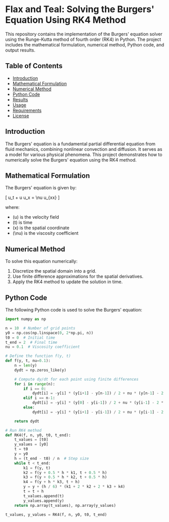 # Flax and Teal: Solving the Burgers' Equation Using RK4 Method

This repository contains the implementation of the Burgers' equation solver using the Runge-Kutta method of fourth order (RK4) in Python. The project includes the mathematical formulation, numerical method, Python code, and output results.

## Table of Contents

- [Introduction](#introduction)
- [Mathematical Formulation](#mathematical-formulation)
- [Numerical Method](#numerical-method)
- [Python Code](#python-code)
- [Results](#results)
- [Usage](#usage)
- [Requirements](#requirements)
- [License](#license)

## Introduction

The Burgers' equation is a fundamental partial differential equation from fluid mechanics, combining nonlinear convection and diffusion. It serves as a model for various physical phenomena. This project demonstrates how to numerically solve the Burgers' equation using the RK4 method.

## Mathematical Formulation

The Burgers' equation is given by:

\[ u_t + u u_x = \nu u_{xx} \]

where:
- \(u\) is the velocity field
- \(t\) is time
- \(x\) is the spatial coordinate
- \(\nu\) is the viscosity coefficient

## Numerical Method

To solve this equation numerically:
1. Discretize the spatial domain into a grid.
2. Use finite difference approximations for the spatial derivatives.
3. Apply the RK4 method to update the solution in time.

## Python Code

The following Python code is used to solve the Burgers' equation:

```python
import numpy as np

n = 10  # Number of grid points
y0 = np.cos(np.linspace(0, 2*np.pi, n))
t0 = 0  # Initial time
t_end = 2  # Final time
nu = 0.1  # Viscosity coefficient

# Define the function f(y, t)
def f(y, t, nu=0.1):
    n = len(y)
    dydt = np.zeros_like(y)

    # Compute dy/dt for each point using finite differences
    for i in range(n):
        if i == 0:
            dydt[i] = -y[i] * (y[i+1] - y[n-1]) / 2 + nu * (y[n-1] - 2 * y[i] + y[i+1]) / (n-1)**2
        elif i == n-1:
            dydt[i] = -y[i] * (y[0] - y[i-1]) / 2 + nu * (y[i-1] - 2 * y[i] + y[0]) / (n-1)**2
        else:
            dydt[i] = -y[i] * (y[i+1] - y[i-1]) / 2 + nu * (y[i-1] - 2 * y[i] + y[i+1]) / (n-1)**2

    return dydt

# Run RK4 method
def RK4(f, n, y0, t0, t_end):
    t_values = [t0]
    y_values = [y0]
    t = t0
    y = y0
    h = (t_end - t0) / n  # Step size
    while t < t_end:
        k1 = f(y, t)
        k2 = f(y + 0.5 * h * k1, t + 0.5 * h)
        k3 = f(y + 0.5 * h * k2, t + 0.5 * h)
        k4 = f(y + h * k3, t + h)
        y = y + (h / 6) * (k1 + 2 * k2 + 2 * k3 + k4)
        t = t + h
        t_values.append(t)
        y_values.append(y)
    return np.array(t_values), np.array(y_values)

t_values, y_values = RK4(f, n, y0, t0, t_end)
